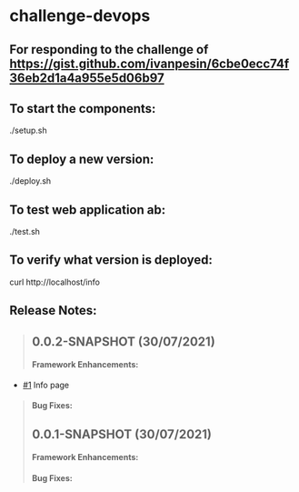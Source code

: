 # challenge-devops

## For responding to the challenge of https://gist.github.com/ivanpesin/6cbe0ecc74f36eb2d1a4a955e5d06b97 

## To start the components:
./setup.sh

## To deploy a new version:
./deploy.sh

## To test web application ab:
./test.sh

## To verify what version is deployed:
curl http://localhost/info

## Release Notes:

> ## 0.0.2-SNAPSHOT (30/07/2021)
> 
> #### Framework Enhancements:
> 
 - [#1](https://github.com/jmalmeid/challenge-devops/issues/1) Info page
>
> #### Bug Fixes:
> 
>
> ## 0.0.1-SNAPSHOT (30/07/2021)
> 
> #### Framework Enhancements:
> 
> #### Bug Fixes:
> 
